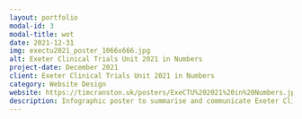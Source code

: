 ```yaml
---
layout: portfolio
modal-id: 3
modal-title: wot
date: 2021-12-31
img: exectu2021_poster_1066x666.jpg
alt: Exeter Clinical Trials Unit 2021 in Numbers
project-date: December 2021
client: Exeter Clinical Trials Unit 2021 in Numbers
category: Website Design
website: https://timcranston.uk/posters/ExeCTU%202021%20in%20Numbers.jpg
description: Infographic poster to summarise and communicate Exeter Clinical Trial Units efforts and achivements for 2021
---
```

